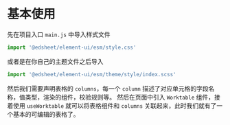 # 基本使用

先在项目入口 `main.js` 中导入样式文件
```javascript
import '@edsheet/element-ui/esm/style.css'
```
或者是在你自己的主题文件之后导入
```javascript
import '@edsheet/element-ui/esm/theme/style/index.scss'
```
然后我们需要声明表格的 `columns`，每一个 `column` 描述了对应单元格的字段名称，值类型，渲染的组件，校验规则等。
然后在页面中引入 `Worktable` 组件，接着使用 `useWorktable` 就可以将表格组件和 `columns` 关联起来，此时我们就有了一个基本的可编辑的表格了。


<code-previewer demoPath="base/index" :collapsed="false"/>

